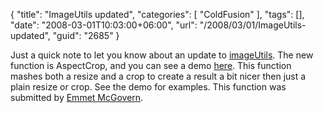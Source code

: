 {
	"title": "ImageUtils updated",
	"categories": [
		"ColdFusion"
	],
	"tags": [],
	"date": "2008-03-01T10:03:00+06:00",
	"url": "/2008/03/01/ImageUtils-updated",
	"guid": "2685"
}

Just a quick note to let you know about an update to <a href="http://imageutils.riaforge.org/">imageUtils</a>. The new function is AspectCrop, and you can see a demo <a href="http://www.bennadel.com/resources/demo/imageutils/demos/aspectcrop.cfm">here</a>. This function mashes both a resize and a crop to create a result a bit nicer then just a plain resize or crop. See the demo for examples. This function was submitted by <a href="http://www.illequipped.com/blog">Emmet McGovern</a>.
